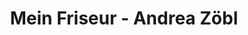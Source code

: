 ---
title: "Mein Friseur - Andrea Zöbl"
url: /grieskirchen/mein-friseur-andrea-zoebl/
shop: Friseur
---